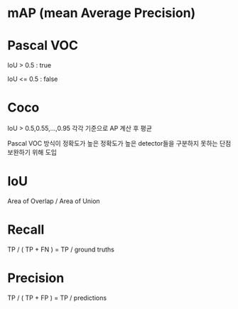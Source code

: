 # mAP (mean Average Precision)

# Pascal VOC

IoU > 0.5 : true

IoU <= 0.5 : false

# Coco

IoU > 0.5,0.55,...,0.95 각각 기준으로 AP 계산 후 평균

Pascal VOC 방식이 정확도가 높은 정확도가 높은 detector들을 구분하지 못하는 단점 보완하기 위해 도입

# IoU

Area of Overlap / Area of Union

# Recall 

TP / ( TP + FN ) = TP / ground truths

# Precision

TP / ( TP + FP ) = TP / predictions



